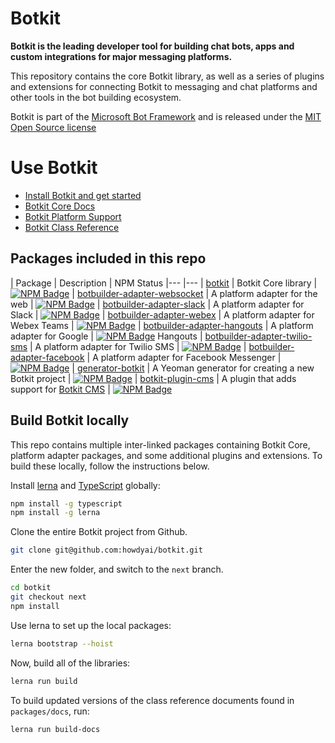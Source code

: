 # Botkit

**Botkit is the leading developer tool for building chat bots, apps and custom integrations for major messaging platforms.**

This repository contains the core Botkit library, as well as a series of plugins and extensions for connecting Botkit to messaging and chat platforms and other tools in the bot building ecosystem.

Botkit is part of the [Microsoft Bot Framework](https://dev.botframework.com)
and is released under the [MIT Open Source license](LICENSE.md)

# Use Botkit

* [Install Botkit and get started](packages/botkit#readme)
* [Botkit Core Docs](https://botkit.ai/docs/v4/)
* [Botkit Platform Support](https://botkit.ai/docs/v4/platforms/)
* [Botkit Class Reference](https://botkit.ai/docs/v4/reference/)

## Packages included in this repo

| Package | Description | NPM Status
|--- |---
| [botkit](packages/botkit) | Botkit Core library | [![NPM Badge](https://img.shields.io/npm/dw/botkit.svg?logo=npm&label=botkit)](https://www.npmjs.com/package/botkit/) 
| [botbuilder-adapter-websocket](packages/botbuilder-adapter-websocket) | A platform adapter for the web | [![NPM Badge](https://img.shields.io/npm/dw/botbuilder-adapter-websocket.svg?logo=npm&label=botbuilder-adapter-websocket)](https://www.npmjs.com/package/botbuilder-adapter-websocket/) 
| [botbuilder-adapter-slack](packages/botbuilder-adapter-slack) | A platform adapter for Slack | [![NPM Badge](https://img.shields.io/npm/dw/botbuilder-adapter-slack.svg?logo=npm&label=botbuilder-adapter-slack)](https://www.npmjs.com/package/botbuilder-adapter-slack/) 
| [botbuilder-adapter-webex](packages/botbuilder-adapter-webex) | A platform adapter for Webex Teams | [![NPM Badge](https://img.shields.io/npm/dw/botbuilder-adapter-webex.svg?logo=npm&label=botbuilder-adapter-webex)](https://www.npmjs.com/package/botbuilder-adapter-webex/) 
| [botbuilder-adapter-hangouts](packages/botbuilder-adapter-hangouts) | A platform adapter for Google  | [![NPM Badge](https://img.shields.io/npm/dw/botbuilder-adapter-websocket.svg?logo=npm&label=botbuilder-adapter-websocket)](https://www.npmjs.com/package/botbuilder-adapter-websocket/) Hangouts
| [botbuilder-adapter-twilio-sms](packages/botbuilder-adapter-twilio-sms) | A platform adapter for Twilio SMS | [![NPM Badge](https://img.shields.io/npm/dw/botbuilder-adapter-websocket.svg?logo=npm&label=botbuilder-adapter-websocket)](https://www.npmjs.com/package/botbuilder-adapter-websocket/) 
| [botbuilder-adapter-facebook](packages/botbuilder-facebook) | A platform adapter for Facebook Messenger | [![NPM Badge](https://img.shields.io/npm/dw/botbuilder-adapter-websocket.svg?logo=npm&label=botbuilder-adapter-websocket)](https://www.npmjs.com/package/botbuilder-adapter-websocket/) 
| [generator-botkit](packages/generator-botkit) | A Yeoman generator for creating a new Botkit project | [![NPM Badge](https://img.shields.io/npm/dw/botbuilder-adapter-websocket.svg?logo=npm&label=botbuilder-adapter-websocket)](https://www.npmjs.com/package/botbuilder-adapter-websocket/) 
| [botkit-plugin-cms](packages/botkit-plugin-cms) | A plugin that adds support for [Botkit CMS](https://github.com/howdyai/botkit-cms) | [![NPM Badge](https://img.shields.io/npm/dw/botbuilder-adapter-websocket.svg?logo=npm&label=botbuilder-adapter-websocket)](https://www.npmjs.com/package/botbuilder-adapter-websocket/) 

## Build Botkit locally

This repo contains multiple inter-linked packages containing Botkit Core, platform adapter packages, and some additional plugins and extensions.
To build these locally, follow the instructions below.

Install [lerna](https://github.com/lerna/lerna) and [TypeScript](https://www.typescriptlang.org/) globally:

```bash
npm install -g typescript
npm install -g lerna
```

Clone the entire Botkit project from Github.

```bash
git clone git@github.com:howdyai/botkit.git
```

Enter the new folder, and switch to the `next` branch.

```bash
cd botkit
git checkout next
npm install
```

Use lerna to set up the local packages:

```bash
lerna bootstrap --hoist
```

Now, build all of the libraries:

```bash
lerna run build
```

To build updated versions of the class reference documents found in `packages/docs`, run:

```bash
lerna run build-docs
```
